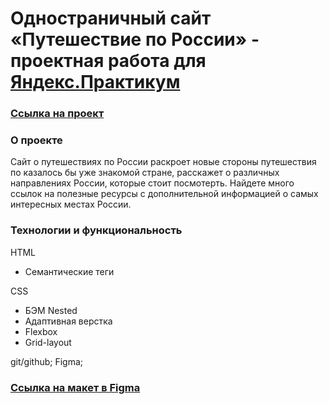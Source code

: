 # Одностраничный сайт «Путешествие по России» - проектная работа для [Яндекс.Практикум](https://practicum.yandex.ru "Яндекс Практикум!")

### [Ссылка на проект](https://agolubtsova.github.io/russian-travel/)

### О проекте
Сайт о путешествиях по России раскроет новые стороны путешествия по казалось бы уже знакомой стране, расскажет о различных направлениях России, которые стоит посмотерть. Найдете много ссылок на полезные ресурсы с дополнительной информацией о самых интересных местах России.

### Технологии и функциональность
HTML
* Семантические теги

CSS
* БЭМ Nested
* Адаптивная верстка 
* Flexbox
* Grid-layout

git/github;
Figma;

### [Ссылка на макет в Figma](https://www.figma.com/file/5S2WSbEFL6awjVWJ0NWL8Q/Sprint-3_-Russia-_-desktop-mobile?node-id=28503%3A0)




